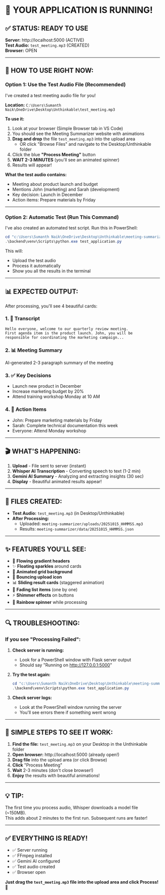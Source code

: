 # 🎉 YOUR APPLICATION IS RUNNING!

## ✅ STATUS: READY TO USE

**Server:** http://localhost:5000 (ACTIVE)  
**Test Audio:** `test_meeting.mp3` (CREATED)  
**Browser:** OPEN

---

## 🚀 HOW TO USE RIGHT NOW:

### **Option 1: Use the Test Audio File** (Recommended)

I've created a test meeting audio file for you!

**Location:** `C:\Users\Sumanth Naik\OneDrive\Desktop\Unthinkable\test_meeting.mp3`

**To use it:**
1. Look at your browser (Simple Browser tab in VS Code)
2. You should see the Meeting Summarizer website with animations
3. **Drag and drop** the file `test_meeting.mp3` into the upload area
   - OR click "Browse Files" and navigate to the Desktop/Unthinkable folder
4. Click the blue **"Process Meeting"** button
5. **WAIT 2-3 MINUTES** (you'll see an animated spinner)
6. Results will appear!

**What the test audio contains:**
- Meeting about product launch and budget
- Mentions John (marketing) and Sarah (development)
- Key decision: Launch in December
- Action items: Prepare materials by Friday

---

### **Option 2: Automatic Test (Run This Command)**

I've also created an automated test script. Run this in PowerShell:

```powershell
cd "c:\Users\Sumanth Naik\OneDrive\Desktop\Unthinkable\meeting-summarizer"
.\backend\venv\Scripts\python.exe test_application.py
```

This will:
- Upload the test audio
- Process it automatically
- Show you all the results in the terminal

---

## 📊 EXPECTED OUTPUT:

After processing, you'll see 4 beautiful cards:

### 1. 📝 **Transcript**
```
Hello everyone, welcome to our quarterly review meeting.
First agenda item is the product launch. John, you will be
responsible for coordinating the marketing campaign...
```

### 2. 📊 **Meeting Summary**
AI-generated 2-3 paragraph summary of the meeting

### 3. ✅ **Key Decisions**
- Launch new product in December
- Increase marketing budget by 20%
- Attend training workshop Monday at 10 AM

### 4. 🎯 **Action Items**
- John: Prepare marketing materials by Friday
- Sarah: Complete technical documentation this week
- Everyone: Attend Monday workshop

---

## 🎬 WHAT'S HAPPENING:

1. **Upload** - File sent to server (instant)
2. **Whisper AI Transcription** - Converting speech to text (1-2 min)
3. **Gemini AI Summary** - Analyzing and extracting insights (30 sec)
4. **Display** - Beautiful animated results appear!

---

## 📂 FILES CREATED:

- **Test Audio:** `test_meeting.mp3` (in Desktop/Unthinkable)
- **After Processing:**
  - Uploaded: `meeting-summarizer/uploads/20251015_HHMMSS.mp3`
  - Results: `meeting-summarizer/data/20251015_HHMMSS.json`

---

## ✨ FEATURES YOU'LL SEE:

- 🌈 **Flowing gradient headers**
- ✨ **Floating sparkles** around cards
- 💫 **Animated grid background**
- 🎯 **Bouncing upload icon**
- 📊 **Sliding result cards** (staggered animation)
- 🎨 **Fading list items** (one by one)
- ⚡ **Shimmer effects** on buttons
- 🔄 **Rainbow spinner** while processing

---

## 🔍 TROUBLESHOOTING:

### **If you see "Processing Failed":**

1. **Check server is running:**
   - Look for a PowerShell window with Flask server output
   - Should say "Running on http://127.0.0.1:5000"

2. **Try the test again:**
   ```powershell
   cd "c:\Users\Sumanth Naik\OneDrive\Desktop\Unthinkable\meeting-summarizer"
   .\backend\venv\Scripts\python.exe test_application.py
   ```

3. **Check server logs:**
   - Look at the PowerShell window running the server
   - You'll see errors there if something went wrong

---

## 🎯 SIMPLE STEPS TO SEE IT WORK:

1. **Find the file:** `test_meeting.mp3` on your Desktop in the Unthinkable folder
2. **Open browser:** http://localhost:5000 (already open!)
3. **Drag file** into the upload area (or click Browse)
4. **Click** "Process Meeting"
5. **Wait** 2-3 minutes (don't close browser!)
6. **Enjoy** the results with beautiful animations!

---

## 💡 TIP:

The first time you process audio, Whisper downloads a model file (~150MB).  
This adds about 2 minutes to the first run. Subsequent runs are faster!

---

## ✅ EVERYTHING IS READY!

- ✅ Server running
- ✅ FFmpeg installed
- ✅ Gemini AI configured
- ✅ Test audio created
- ✅ Browser open

**Just drag the `test_meeting.mp3` file into the upload area and click Process!** 🚀
